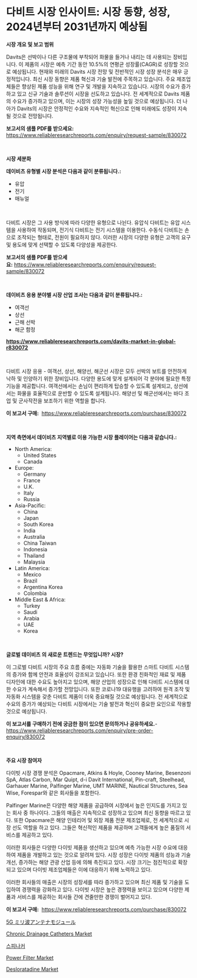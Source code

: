 <p><h1>다비트 시장 인사이트: 시장 동향, 성장, 2024년부터 2031년까지 예상됨</h1></p><p><strong>시장 개요 및 보고 범위</strong></p>
<p><p>Davits은 선박이나 다른 구조물에 부착되어 화물을 들거나 내리는 데 사용되는 장비입니다. 이 제품의 시장은 예측 기간 동안 10.5%의 연평균 성장률(CAGR)로 성장할 것으로 예상됩니다. 현재와 미래의 Davits 시장 전망 및 전반적인 시장 성장 분석은 매우 긍정적입니다. 최신 시장 동향은 제품 혁신과 기술 발전에 주목하고 있습니다. 주요 제조업체들은 향상된 제품 성능을 위해 연구 및 개발을 지속하고 있습니다. 시장의 수요가 증가하고 있고 신규 기술과 솔루션이 시장을 선도하고 있습니다. 전 세계적으로 Davits 제품의 수요가 증가하고 있으며, 이는 시장의 성장 가능성을 높일 것으로 예상됩니다. 더 나아가 Davits의 시장은 안정적인 수요와 지속적인 혁신으로 인해 미래에도 성장이 지속될 것으로 전망됩니다.</p></p>
<p><strong>보고서의 샘플 PDF를 받으세요:</strong> <a href="https://www.reliableresearchreports.com/enquiry/request-sample/830072">https://www.reliableresearchreports.com/enquiry/request-sample/830072</a></p>
<p>&nbsp;</p>
<p><strong>시장 세분화</strong></p>
<p><strong>데이비츠 유형별 시장 분석은 다음과 같이 분류됩니다.:</strong></p>
<p><ul><li>유압</li><li>전기</li><li>매뉴얼</li></ul></p>
<p>&nbsp;</p>
<p><p>다비트 시장은 그 사용 방식에 따라 다양한 유형으로 나뉜다. 유압식 다비트는 유압 시스템을 사용하여 작동되며, 전기식 다비트는 전기 시스템을 이용한다. 수동식 다비트는 손으로 조작되는 형태로, 전원이 필요하지 않다. 이러한 시장의 다양한 유형은 고객의 요구 및 용도에 맞게 선택할 수 있도록 다양성을 제공한다.</p></p>
<p><strong>보고서의 샘플 PDF를 받으세요:</strong>&nbsp;<a href="https://www.reliableresearchreports.com/enquiry/request-sample/830072">https://www.reliableresearchreports.com/enquiry/request-sample/830072</a></p>
<p>&nbsp;</p>
<p><strong> 데이비츠 응용 분야별 시장 산업 조사는 다음과 같이 분류됩니다.:</strong></p>
<p><ul><li>여객선</li><li>상선</li><li>근해 선박</li><li>해군 함정</li></ul></p>
<p><strong><a href="https://www.reliableresearchreports.com/davits-market-in-global-r830072">https://www.reliableresearchreports.com/davits-market-in-global-r830072</a></strong></p>
<p>&nbsp;</p>
<p><p>다비트 시장 응용 - 여객선, 상선, 해양선, 해군선 시장은 모두 선박의 보트를 안전하게 낙하 및 인양하기 위한 장비입니다. 다양한 용도에 맞게 설계되어 각 분야에 필요한 특정 기능을 제공합니다. 여객선에서는 손님이 편리하게 탑승할 수 있도록 설계되고, 상선에서는 화물을 효율적으로 운반할 수 있도록 설계됩니다. 해양선 및 해군선에서는 바다 조업 및 군사작전을 보조하기 위한 역할을 합니다.</p></p>
<p><strong>이 보고서 구매:</strong>&nbsp; <a href="https://www.reliableresearchreports.com/purchase/830072">https://www.reliableresearchreports.com/purchase/830072</a></p>
<p>&nbsp;</p>
<p><strong>지역 측면에서 데이비츠 지역별로 이용 가능한 시장 플레이어는 다음과 같습니다.:</strong></p>
<p><ul>
    <li>
        North America:
        <ul>
            <li>United States</li>
            <li>Canada</li>
        </ul>
    </li>
    <li>
        Europe:
        <ul>
            <li>Germany</li>
            <li>France</li>
            <li>U.K.</li>
            <li>Italy</li>
            <li>Russia</li>
        </ul>
    </li>
    <li>
        Asia-Pacific:
        <ul>
            <li>China</li>
            <li>Japan</li>
            <li>South Korea</li>
            <li>India</li>
            <li>Australia</li>
            <li>China Taiwan</li>
            <li>Indonesia</li>
            <li>Thailand</li>
            <li>Malaysia</li>
        </ul>
    </li>
    <li>
        Latin America:
        <ul>
            <li>Mexico</li>
            <li>Brazil</li>
            <li>Argentina Korea</li>
            <li>Colombia</li>
        </ul>
    </li>
    <li>
        Middle East & Africa:
        <ul>
            <li>Turkey</li>
            <li>Saudi</li>
            <li>Arabia</li>
            <li>UAE</li>
            <li>Korea</li>
        </ul>
    </li>
    </ul></p>
<p>&nbsp;</p>
<p><strong>글로벌 데이비츠 의 새로운 트렌드는 무엇입니까? 시장?</strong></p>
<p><p>이 그로벌 다비트 시장의 주요 흐름 중에는 자동화 기술을 활용한 스마트 다비트 시스템의 증가와 함께 안전과 효율성이 강조되고 있습니다. 또한 환경 친화적인 재료 및 제품 디자인에 대한 수요도 높아지고 있으며, 해양 산업의 성장으로 인해 다비트 시스템에 대한 수요가 계속해서 증가할 전망입니다. 또한 코로나19 대유행을 고려하여 원격 조작 및 자동화 시스템을 갖춘 다비트 제품이 더욱 중요해질 것으로 예상됩니다. 전 세계적으로 수요의 증가가 예상되는 다비트 시장에서는 기술 발전과 혁신이 중요한 요인으로 작용할 것으로 예상됩니다.</p></p>
<p><strong>이 보고서를 구매하기 전에 궁금한 점이 있으면 문의하거나 공유하세요.</strong>- <a href="https://www.reliableresearchreports.com/enquiry/pre-order-enquiry/830072">https://www.reliableresearchreports.com/enquiry/pre-order-enquiry/830072</a></p>
<p>&nbsp;</p>
<p><strong>주요 시장 참여자</strong></p>
<p><p>다이빗 시장 경쟁 분석은 Opacmare, Atkins & Hoyle, Cooney Marine, Besenzoni SpA, Atlas Carbon, Mar Quipt, d-i Davit International, Pin-craft, Steelhead, Garhauer Marine, Palfinger Marine, UMT MARINE, Nautical Structures, Sea Wise, Forespar와 같은 회사들을 포함한다. </p><p>Palfinger Marine은 다양한 해양 제품을 공급하여 시장에서 높은 인지도를 가지고 있는 회사 중 하나이다. 그들의 매출은 지속적으로 성장하고 있으며 최신 동향을 따르고 있다. 또한 Opacmare은 해양 인테리어 및 외장 제품 전문 제조업체로, 전 세계적으로 시장 선도 역할을 하고 있다. 그들은 혁신적인 제품을 제공하며 고객들에게 높은 품질의 서비스를 제공하고 있다. </p><p>이러한 회사들은 다양한 다이빗 제품을 생산하고 있으며 예측 가능한 시장 수요에 대응하여 제품을 개발하고 있는 것으로 알려져 있다. 시장 성장은 다이빗 제품의 성능과 기술 개선, 증가하는 해양 관광 산업 등에 의해 촉진되고 있다. 시장 크기는 점진적으로 확장되고 있으며 다이빗 제조업체들은 이에 대응하기 위해 노력하고 있다. </p><p>이러한 회사들의 매출은 시장의 성장세를 따라 증가하고 있으며 최신 제품 및 기술을 도입하여 경쟁력을 강화하고 있다. 다이빗 시장은 높은 경쟁력을 보이고 있으며 다양한 제품과 서비스를 제공하는 회사들 간에 견줄만한 경쟁이 벌어지고 있다.</p></p>
<p><strong>이 보고서 구매:</strong>&nbsp;&nbsp;<a href="https://www.reliableresearchreports.com/purchase/830072">https://www.reliableresearchreports.com/purchase/830072</a></p>
<p><p><a href="https://github.com/nemesis2824/Market-Research-Report-List-1/blob/main/337907325818.md">5G ミリ波アンテナモジュール</a></p><p><a href="https://github.com/Sinjinluong3e0awx2m195k76/Market-Research-Report-List-2/blob/main/chronic-drainage-catheters-market.md">Chronic Drainage Catheters Market</a></p><p><a href="https://github.com/darrellockm3ytan895656/Market-Research-Report-List-1/blob/main/454261924110.md">스피나커</a></p><p><a href="https://www.linkedin.com/pulse/analyzing-power-filter-market-global-industry-perspective-y8fcc?trackingId=CTKMeNZB03BiyQPufGx5UQ%3D%3D">Power Filter Market</a></p><p><a href="https://www.linkedin.com/pulse/desloratadine-market-offers-provide-insightful-data-3qqsc?trackingId=GT9kxc2XHV3i9bNyZvFlqw%3D%3D">Desloratadine Market</a></p></p>